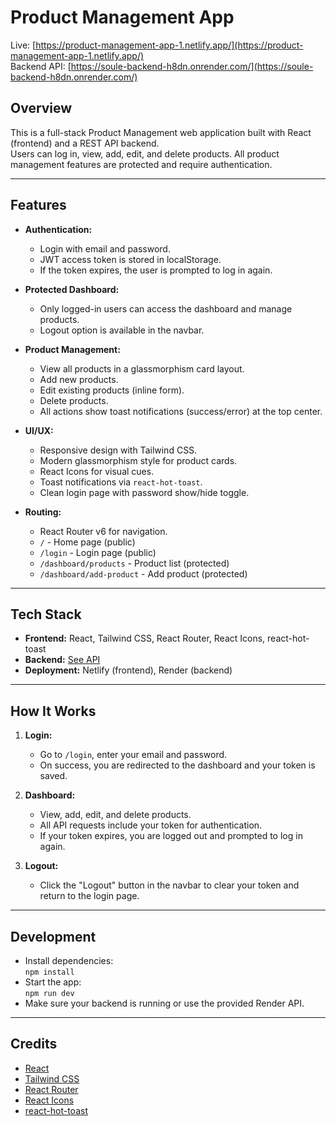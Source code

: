 # Product Management App

Live: [https://product-management-app-1.netlify.app/](https://product-management-app-1.netlify.app/)  
Backend API: [https://soule-backend-h8dn.onrender.com/](https://soule-backend-h8dn.onrender.com/)

## Overview

This is a full-stack Product Management web application built with React (frontend) and a REST API backend.  
Users can log in, view, add, edit, and delete products. All product management features are protected and require authentication.

---

## Features

- **Authentication:**  
  - Login with email and password.
  - JWT access token is stored in localStorage.
  - If the token expires, the user is prompted to log in again.

- **Protected Dashboard:**  
  - Only logged-in users can access the dashboard and manage products.
  - Logout option is available in the navbar.

- **Product Management:**  
  - View all products in a glassmorphism card layout.
  - Add new products.
  - Edit existing products (inline form).
  - Delete products.
  - All actions show toast notifications (success/error) at the top center.

- **UI/UX:**  
  - Responsive design with Tailwind CSS.
  - Modern glassmorphism style for product cards.
  - React Icons for visual cues.
  - Toast notifications via `react-hot-toast`.
  - Clean login page with password show/hide toggle.

- **Routing:**  
  - React Router v6 for navigation.
  - `/` - Home page (public)
  - `/login` - Login page (public)
  - `/dashboard/products` - Product list (protected)
  - `/dashboard/add-product` - Add product (protected)

---

## Tech Stack

- **Frontend:** React, Tailwind CSS, React Router, React Icons, react-hot-toast
- **Backend:** [See API](https://soule-backend-h8dn.onrender.com/)
- **Deployment:** Netlify (frontend), Render (backend)

---

## How It Works

1. **Login:**  
   - Go to `/login`, enter your email and password.
   - On success, you are redirected to the dashboard and your token is saved.

2. **Dashboard:**  
   - View, add, edit, and delete products.
   - All API requests include your token for authentication.
   - If your token expires, you are logged out and prompted to log in again.

3. **Logout:**  
   - Click the "Logout" button in the navbar to clear your token and return to the login page.

---

## Development

- Install dependencies:  
  `npm install`
- Start the app:  
  `npm run dev`
- Make sure your backend is running or use the provided Render API.

---

## Credits

- [React](https://react.dev/)
- [Tailwind CSS](https://tailwindcss.com/)
- [React Router](https://reactrouter.com/)
- [React Icons](https://react-icons.github.io/react-icons/)
- [react-hot-toast](https://react-hot-toast.com/)
